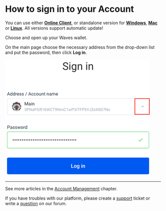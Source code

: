 # How to sign in to your Account

You can use either [**Online Client**](https://client.wavesplatform.com), or standalone version for [**Windows**](https://wavesplatform.com/files/WavesClient-win.zip), [**Mac**](https://wavesplatform.com/files/WavesClient-mac.dmg) or [**Linux**](https://wavesplatform.com/files/WavesClient-linux.deb). All versions support automatic update!

Choose and open up your Waves wallet.

On the main page choose the necessary address from the drop-down list and put the password, then click **Log in**.

![](/_assets/login_page.png)

___

See more articles in the [Account Management](/waves-client/account-management.md) chapter.

If you have troubles with our platform, please create a [support](https://support.wavesplatform.com/) ticket or write a [question](https://forum.wavesplatform.com/) on our forum.
